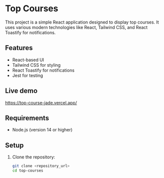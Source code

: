 # Top Courses

This project is a simple React application designed to display top courses. It uses various modern technologies like React, Tailwind CSS, and React Toastify for notifications.

## Features

- React-based UI
- Tailwind CSS for styling
- React Toastify for notifications
- Jest for testing

## Live demo
https://top-course-jade.vercel.app/

## Requirements

- Node.js (version 14 or higher)

## Setup

1. Clone the repository:

   ```bash
   git clone <repository_url>
   cd top-courses
